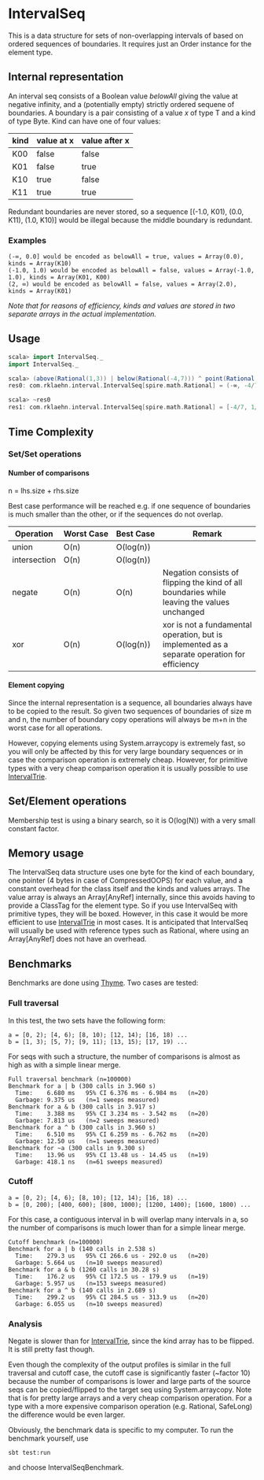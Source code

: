 # IntervalSeq

This is a data structure for sets of non-overlapping intervals of based on ordered sequences of boundaries. It requires just an Order instance for the element type. 

## Internal representation

An interval seq consists of a Boolean value *belowAll* giving the value at negative infinity, and a (potentially empty) strictly ordered sequene of boundaries. A boundary is a pair consisting of a value *x* of type T and a kind of type Byte. Kind can have one of four values: 

|kind|value at x|value after x|
|----|----------|-------------|
| K00|     false|        false|
| K01|     false|         true|
| K10|      true|        false|
| K11|      true|         true|

Redundant boundaries are never stored, so a sequence [(-1.0, K01), (0.0, K11), (1.0, K10)] would be illegal because the middle boundary is redundant.

### Examples

```
(-∞, 0.0] would be encoded as belowAll = true, values = Array(0.0), kinds = Array(K10)
(-1.0, 1.0) would be encoded as belowAll = false, values = Array(-1.0, 1.0), kinds = Array(K01, K00)
(2, ∞) would be encoded as belowAll = false, values = Array(2.0), kinds = Array(K01)
```

*Note that for reasons of efficiency, kinds and values are stored in two separate arrays in the actual implementation.*

## Usage

```scala
scala> import IntervalSeq._
import IntervalSeq._

scala> (above(Rational(1,3)) | below(Rational(-4,7))) ^ point(Rational(17,5))
res0: com.rklaehn.interval.IntervalSeq[spire.math.Rational] = (-∞, -4/7);(1/3, 17/5);(17/5, ∞)

scala> ~res0
res1: com.rklaehn.interval.IntervalSeq[spire.math.Rational] = [-4/7, 1/3];[17/5]
```

## Time Complexity

### Set/Set operations

#### Number of comparisons

n = lhs.size + rhs.size

Best case performance will be reached e.g. if one sequence of boundaries is much smaller than the other, or if the sequences do not overlap.

|Operation|Worst&nbsp;Case|Best&nbsp;Case|Remark|
|---|---|---|---|
|union|O(n)|O(log(n))||
|intersection|O(n)|O(log(n))||
|negate|O(n)|O(n)|Negation consists of flipping the kind of all boundaries while leaving the values unchanged|
|xor|O(n)|O(log(n))|xor is not a fundamental operation, but is implemented as a separate operation for efficiency|

#### Element copying

Since the internal representation is a sequence, all boundaries always have to be copied to the result. So given two sequences of boundaries of size m and n, the number of boundary copy operations will always be m+n in the worst case for all operations.

However, copying elements using System.arraycopy is extremely fast, so you will only be affected by this for very large boundary sequences or in case the comparison operation is extremely cheap. However, for primitive types with a very cheap comparison operation it is usually possible to use [IntervalTrie](IntervalTrie.md).


## Set/Element operations

Membership test is using a binary search, so it is O(log(N)) with a very small constant factor.

## Memory usage

The IntervalSeq data structure uses one byte for the kind of each boundary, one pointer (4 bytes in case of CompressedOOPS) for each value, and a constant overhead for the class itself and the kinds and values arrays. The value array is always an Array[AnyRef] internally, since this avoids having to provide a ClassTag for the element type. So if you use IntervalSeq with primitive types, they will be boxed. However, in this case it would be more efficient to use [IntervalTrie](IntervalTrie.md) in most cases. It is anticipated that IntervalSeq will usually be used with reference types such as Rational, where using an Array[AnyRef] does not have an overhead.

## Benchmarks

Benchmarks are done using [Thyme](https://github.com/Ichoran/thyme). Two cases are tested:
### Full traversal

In this test, the two sets have the following form:

```
a = [0, 2); [4, 6); [8, 10); [12, 14); [16, 18) ...
b = [1, 3); [5, 7); [9, 11); [13, 15); [17, 19) ...
```

For seqs with such a structure, the number of comparisons is almost as high as with a simple linear merge. 

```
Full traversal benchmark (n=100000)
Benchmark for a | b (300 calls in 3.960 s)
  Time:    6.680 ms   95% CI 6.376 ms - 6.984 ms   (n=20)
  Garbage: 9.375 us   (n=1 sweeps measured)
Benchmark for a & b (300 calls in 3.917 s)
  Time:    3.388 ms   95% CI 3.234 ms - 3.542 ms   (n=20)
  Garbage: 7.813 us   (n=2 sweeps measured)
Benchmark for a ^ b (300 calls in 3.960 s)
  Time:    6.510 ms   95% CI 6.259 ms - 6.762 ms   (n=20)
  Garbage: 12.50 us   (n=1 sweeps measured)
Benchmark for ~a (300 calls in 9.300 s)
  Time:    13.96 us   95% CI 13.48 us - 14.45 us   (n=19)
  Garbage: 418.1 ns   (n=61 sweeps measured)
```

### Cutoff

```
a = [0, 2); [4, 6); [8, 10); [12, 14); [16, 18) ...
b = [0, 200); [400, 600); [800, 1000); [1200, 1400); [1600, 1800) ...
```

For this case, a contiguous interval in b will overlap many intervals in a, so the number of comparisons is much lower than for a simple linear merge.

```
Cutoff benchmark (n=100000)
Benchmark for a | b (140 calls in 2.538 s)
  Time:    279.3 us   95% CI 266.6 us - 292.0 us   (n=20)
  Garbage: 5.664 us   (n=10 sweeps measured)
Benchmark for a & b (1260 calls in 30.28 s)
  Time:    176.2 us   95% CI 172.5 us - 179.9 us   (n=19)
  Garbage: 5.957 us   (n=153 sweeps measured)
Benchmark for a ^ b (140 calls in 2.689 s)
  Time:    299.2 us   95% CI 284.5 us - 313.9 us   (n=20)
  Garbage: 6.055 us   (n=10 sweeps measured)
```

### Analysis

Negate is slower than for [IntervalTrie](IntervalTrie.md), since the kind array has to be flipped. It is still pretty fast though. 

Even though the complexity of the output profiles is similar in the full traversal and cutoff case, the cutoff case is significantly faster (~factor 10) because the number of comparisons is lower and large parts of the source seqs can be copied/flipped to the target seq using System.arraycopy. Note that is for pretty large arrays and a very cheap comparison operation. For a type with a more expensive comparison operation (e.g. Rational, SafeLong) the difference would be even larger.

Obviously, the benchmark data is specific to my computer. To run the benchmark yourself, use
```
sbt test:run
```
and choose IntervalSeqBenchmark.
